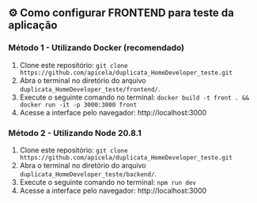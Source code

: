 ## ⚙️ Como configurar FRONTEND para teste da aplicação

### Método 1 - Utilizando Docker (recomendado)

1. Clone este repositório: ``` git clone https://github.com/apicela/duplicata_HomeDeveloper_teste.git ```
2. Abra o terminal no diretório do arquivo `duplicata_HomeDeveloper_teste/frontend/`.
3. Execute o seguinte comando no terminal: `docker build -t front . && docker run -it -p 3000:3000 front`
4. Acesse a interface pelo navegador: http://localhost:3000
   <br>

### Método 2 - Utilizando Node 20.8.1

1. Clone este repositório: ``` git clone https://github.com/apicela/duplicata_HomeDeveloper_teste.git ```
2. Abra o terminal no diretório do arquivo `duplicata_HomeDeveloper_teste/backend/`.
3. Execute o seguinte comando no terminal: ```npm run dev```
4. Acesse a interface pelo navegador: http://localhost:3000
   <br>